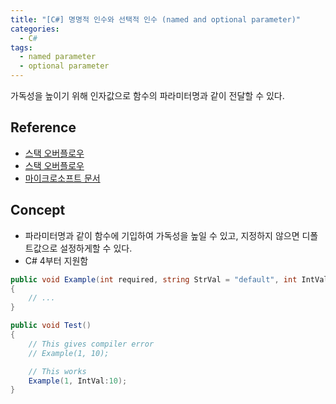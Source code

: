 ```yaml
---
title: "[C#] 명명적 인수와 선택적 인수 (named and optional parameter)"
categories:
  - C#
tags:
  - named parameter
  - optional parameter
---
```


가독성을 높이기 위해 인자값으로 함수의 파라미터명과 같이 전달할 수 있다. 


## Reference

- [스택 오버플로우](https://stackoverflow.com/questions/5262634/c-sharp-method-call-with-parameter-name-and-colon) 
- [스택 오버플로우](https://stackoverflow.com/questions/5262634/c-sharp-method-call-with-parameter-name-and-colon) 
- [마이크로소프트 문서](https://docs.microsoft.com/en-us/dotnet/csharp/programming-guide/classes-and-structs/named-and-optional-arguments)


## Concept
- 파라미터명과 같이 함수에 기입하여 가독성을 높일 수 있고, 지정하지 않으면 디폴트값으로 설정하게할 수 있다. 
- C# 4부터 지원함 


```c#
public void Example(int required, string StrVal = "default", int IntVal = 0)
{
    // ...
}

public void Test()
{
    // This gives compiler error
    // Example(1, 10);

    // This works
    Example(1, IntVal:10);
}
```
